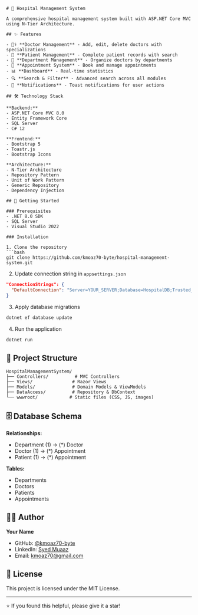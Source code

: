 ﻿```
# 🏥 Hospital Management System

A comprehensive hospital management system built with ASP.NET Core MVC using N-Tier Architecture.

## ✨ Features

- 👨‍⚕️ **Doctor Management** - Add, edit, delete doctors with specializations
- 👥 **Patient Management** - Complete patient records with search
- 🏢 **Department Management** - Organize doctors by departments
- 📅 **Appointment System** - Book and manage appointments
- 📊 **Dashboard** - Real-time statistics
- 🔍 **Search & Filter** - Advanced search across all modules
- 🔔 **Notifications** - Toast notifications for user actions

## 🛠️ Technology Stack

**Backend:**
- ASP.NET Core MVC 8.0
- Entity Framework Core
- SQL Server
- C# 12

**Frontend:**
- Bootstrap 5
- Toastr.js
- Bootstrap Icons

**Architecture:**
- N-Tier Architecture
- Repository Pattern
- Unit of Work Pattern
- Generic Repository
- Dependency Injection

## 🚀 Getting Started

### Prerequisites
- .NET 8.0 SDK
- SQL Server
- Visual Studio 2022

### Installation

1. Clone the repository
```bash
git clone https://github.com/kmoaz70-byte/hospital-management-system.git
```

2. Update connection string in `appsettings.json`
```json
"ConnectionStrings": {
  "DefaultConnection": "Server=YOUR_SERVER;Database=HospitalDB;Trusted_Connection=True;TrustServerCertificate=True"
}
```

3. Apply database migrations
```bash
dotnet ef database update
```

4. Run the application
```bash
dotnet run
```

## 📁 Project Structure
```
HospitalManagementSystem/
├── Controllers/          # MVC Controllers
├── Views/               # Razor Views
├── Models/              # Domain Models & ViewModels
├── DataAccess/          # Repository & DbContext
└── wwwroot/            # Static files (CSS, JS, images)
```

## 🗄️ Database Schema

**Relationships:**
- Department (1) → (*) Doctor
- Doctor (1) → (*) Appointment
- Patient (1) → (*) Appointment

**Tables:**
- Departments
- Doctors
- Patients
- Appointments

## 👨‍💻 Author

**Your Name**
- GitHub: [@kmoaz70-byte](https://github.com/kmoaz70-byte)
- LinkedIn: [Syed Muaaz](https://linkedin.com/in/syedmuaaz)
- Email: kmoaz70@gmail.com

## 📄 License

This project is licensed under the MIT License.

---

⭐ If you found this helpful, please give it a star!
